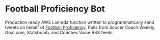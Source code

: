 # Football Proficiency Bot
Production ready AWS Lambda function written to programmatically send tweets on behalf of [Football Proficiency](https://twitter.com/footballmisters). Pulls from Soccer Coach Weekly, Goal.com, Statsbomb, and Coaches Voice RSS feeds
